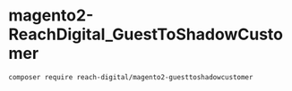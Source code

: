 # magento2-ReachDigital_GuestToShadowCustomer
`composer require reach-digital/magento2-guesttoshadowcustomer`